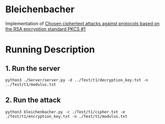 # Bleichenbacher 

Implementation of [Chosen ciphertext attacks against protocols based on the RSA encryption standard PKCS #1](https://link.springer.com/chapter/10.1007/BFb0055716)

# Running Description

## 1. Run the server

`python3 ./Server/server.py -d ../Test/t1/decryption_key.txt -n ../Test/t1/modulus.txt`

## 2. Run the attack

`python3 bleichenbacher.py -c ./Test/t1/cipher.txt -e ./Test/t1/encryption_key.txt -n ./Test/t1/modulus.txt`

